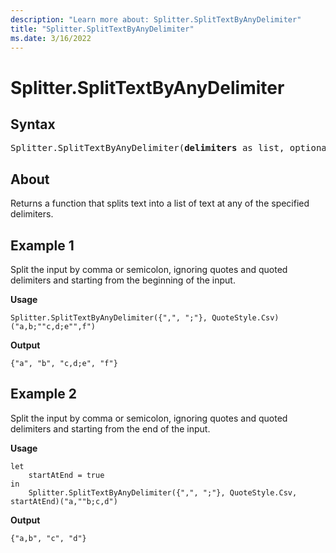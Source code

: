 ```yaml
---
description: "Learn more about: Splitter.SplitTextByAnyDelimiter"
title: "Splitter.SplitTextByAnyDelimiter"
ms.date: 3/16/2022
---
```

# Splitter.SplitTextByAnyDelimiter

## Syntax

<pre>
Splitter.SplitTextByAnyDelimiter(<b>delimiters</b> as list, optional <b>quoteStyle</b> as nullable number, optional <b>startAtEnd</b> as nullable logical) as function
</pre>
  
## About

Returns a function that splits text into a list of text at any of the specified delimiters.

## Example 1

Split the input by comma or semicolon, ignoring quotes and quoted delimiters and starting from the beginning of the input.

**Usage**

```powerquery-m
Splitter.SplitTextByAnyDelimiter({",", ";"}, QuoteStyle.Csv)("a,b;""c,d;e"",f")
```

**Output**

`{"a", "b", "c,d;e", "f"}`

## Example 2

Split the input by comma or semicolon, ignoring quotes and quoted delimiters and starting from the end of the input.

**Usage**

```powerquery-m
let
    startAtEnd = true
in
    Splitter.SplitTextByAnyDelimiter({",", ";"}, QuoteStyle.Csv, startAtEnd)("a,""b;c,d")
```

**Output**

`{"a,b", "c", "d"}`
